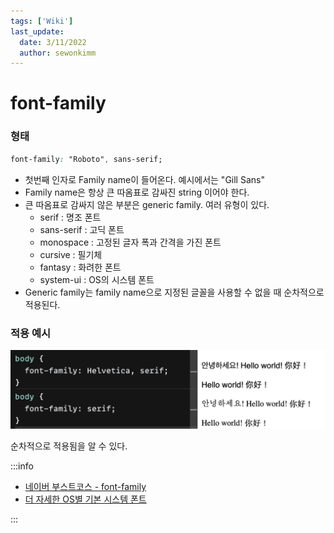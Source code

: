 ```yaml
---
tags: ['Wiki']
last_update:
  date: 3/11/2022
  author: sewonkimm
---
```


# font-family

### 형태

```css
font-family: "Roboto", sans-serif;
```

- 첫번째 인자로 Family name이 들어온다. 예시에서는 "Gill Sans" 
- Family name은 항상 큰 따옴표로 감싸진 string 이어야 한다.
- 큰 따옴표로 감싸지 않은 부분은 generic family. 여러 유형이 있다.
    - serif : 명조 폰트
    - sans-serif : 고딕 폰트
    - monospace : 고정된 글자 폭과 간격을 가진 폰트
    - cursive : 필기체
    - fantasy : 화려한 폰트
    - system-ui : OS의 시스템 폰트
- Generic family는 family name으로 지정된 글꼴을 사용할 수 없을 때 순차적으로 적용된다.

### 적용 예시

![example](./example.png)

순차적으로 적용됨을 알 수 있다.


:::info

- [네이버 부스트코스 - font-family](https://www.boostcourse.org/cs120/lecture/92922?isDesc=false)
- [더 자세한 OS별 기본 시스템 폰트](https://granneman.com/webdev/coding/css/fonts-and-formatting/default-fonts)

:::
